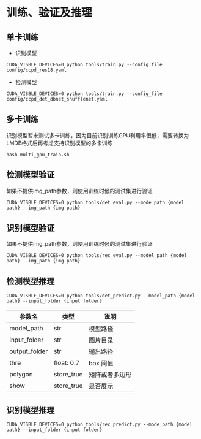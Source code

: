 # 训练、验证及推理

## 单卡训练

- 识别模型

`CUDA_VISBLE_DEVICES=0 python tools/train.py --config_file config/ccpd_res18.yaml`

- 检测模型

`CUDA_VISBLE_DEVICES=0 python tools/train.py --config_file config/ccpd_det_dbnet_shufflenet.yaml`



## 多卡训练

识别模型暂未测试多卡训练，因为目前识别训练GPU利用率很低，需要转换为LMDB格式后再考虑支持识别模型的多卡训练

`bash multi_gpu_train.sh`



## 检测模型验证

如果不提供img_path参数，则使用训练时候的测试集进行验证

`CUDA_VISBLE_DEVICES=0 python tools/det_eval.py --mode_path {model path} --img_path {img path}`

## 识别模型验证

如果不提供img_path参数，则使用训练时候的测试集进行验证

`CUDA_VISBLE_DEVICES=0 python tools/rec_eval.py --model_path {model path} --img_path {img path}`



## 检测模型推理

`CUDA_VISBLE_DEVICES=0 python tools/det_predict.py --model_path {model path} --input_folder {input folder}`

| 参数名        | 类型       | 说明           |
| ------------- | ---------- | -------------- |
| model_path    | str        | 模型路径       |
| input_folder  | str        | 图片目录       |
| output_folder | str        | 输出路径       |
| thre          | float: 0.7 | box 阈值       |
| polygon       | store_true | 矩阵或者多边形 |
| show          | store_true | 是否展示       |



## 识别模型推理

`CUDA_VISBLE_DEVICES=0 python tools/rec_predict.py --mode_path {model path} --input_folder {input folder}`